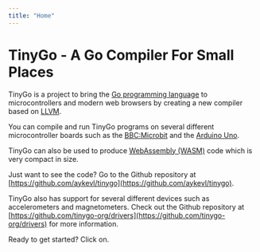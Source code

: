 ```yaml
---
title: "Home"
---
```

# TinyGo - A Go Compiler For Small Places

TinyGo is a project to bring the [Go programming language](https://golang.org) to microcontrollers and modern web browsers by creating a new compiler based on [LLVM](https://llvm.org/).

You can compile and run TinyGo programs on several different microcontroller boards such as the [BBC:Microbit](https://www.microbit.co.uk/) and the [Arduino Uno](https://store.arduino.cc/usa/arduino-uno-rev3/).

TinyGo can also be used to produce [WebAssembly (WASM)](https://webassembly.org/) code which is very compact in size.

Just want to see the code? Go to the Github repository at [https://github.com/aykevl/tinygo](https://github.com/aykevl/tinygo).

TinyGo also has support for several different devices such as accelerometers and magnetometers. Check out the Github repository at [https://github.com/tinygo-org/drivers](https://github.com/tinygo-org/drivers) for more information.

Ready to get started? Click on.

